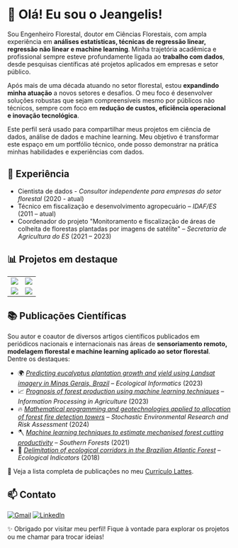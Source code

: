# 👋 Olá! Eu sou o Jeangelis!

Sou Engenheiro Florestal, doutor em Ciências Florestais, com ampla experiência em **análises estatísticas, técnicas de regressão linear, regressão não linear e machine learning**. Minha trajetória acadêmica e profissional sempre esteve profundamente ligada ao **trabalho com dados**, desde pesquisas científicas até projetos aplicados em empresas e setor público.

Após mais de uma década atuando no setor florestal, estou **expandindo minha atuação** a novos setores e desafios. O meu foco é desenvolver soluções robustas que sejam compreensíveis mesmo por públicos não técnicos, sempre com foco em **redução de custos, eficiência operacional e inovação tecnológica**.

Este perfil será usado para compartilhar meus projetos em ciência de dados, análise de dados e machine learning. Meu objetivo é transformar este espaço em um portfólio técnico, onde posso demonstrar na prática minhas habilidades e experiências com dados.

## 💼 Experiência

- Cientista de dados - *Consultor independente para empresas do setor florestal* (2020 - atual)
- Técnico em fiscalização e desenvolvimento agropecuário – *IDAF/ES* (2011 – atual)
- Coordenador do projeto "Monitoramento e fiscalização de áreas de colheita de florestas plantadas por imagens de satélite" – *Secretaria de Agricultura do ES* (2021 – 2023)

## 📊 Projetos em destaque

<div align='center'>
<table>
  <tr>
    <td>
      <a href="https://github.com/Jeangelis/Enhanced_forest_inventory">
        <img src="https://github-readme-stats.vercel.app/api/pin/?username=jeangelis&repo=Enhanced_forest_inventory&theme=dark" />
      </a>
    </td>
    <td>
      <a href="https://github.com/Jeangelis/FraudSpotter">
        <img src="https://github-readme-stats.vercel.app/api/pin/?username=jeangelis&repo=FraudSpotter&theme=dark" />
      </a>
    </td>
  </tr>
  <tr>
    <td>
      <a href="https://github.com/Jeangelis/Sales_forecasting">
        <img src="https://github-readme-stats.vercel.app/api/pin/?username=jeangelis&repo=Sales_forecasting&theme=dark" />
      </a>
    </td>
    <td>
      <a href="https://github.com/Jeangelis/eda-ecommerce">
        <img src="https://github-readme-stats.vercel.app/api/pin/?username=jeangelis&repo=eda-ecommerce&theme=dark" />
      </a>
    </td>
  </tr>
</table>
</div>


## 📚 Publicações Científicas

Sou autor e coautor de diversos artigos científicos publicados em periódicos nacionais e internacionais nas áreas de **sensoriamento remoto, modelagem florestal e machine learning aplicado ao setor florestal**. Dentre os destaques:

- 🌍 *[Predicting eucalyptus plantation growth and yield using Landsat imagery in Minas Gerais, Brazil](https://www.sciencedirect.com/science/article/abs/pii/S1574954123001498)* – *Ecological Informatics* (2023)  
- 📈 *[Prognosis of forest production using machine learning techniques](https://www.sciencedirect.com/science/article/pii/S2214317321000780)* – *Information Processing in Agriculture* (2023)  
- 🔥 *[Mathematical programming and geotechnologies applied to allocation of forest fire detection towers](https://link.springer.com/article/10.1007/s00477-024-02831-y)* – *Stochastic Environmental Research and Risk Assessment* (2024)  
- 🪓 *[Machine learning techniques to estimate mechanised forest cutting productivity](https://www.tandfonline.com/doi/abs/10.2989/20702620.2021.1994342)* – *Southern Forests* (2021)  
- 🌲 *[Delimitation of ecological corridors in the Brazilian Atlantic Forest](https://www.sciencedirect.com/science/article/abs/pii/S1470160X18300128)* – *Ecological Indicators* (2018)  

🔗 Veja a lista completa de publicações no meu [Currículo Lattes](http://lattes.cnpq.br/8339532503141256).


## 📫 Contato

[![Gmail](https://img.shields.io/badge/Gmail-D14836?style=for-the-badge&logo=gmail&logoColor=white)](mailto:jeangelis@gmail.com)
[![LinkedIn](https://img.shields.io/badge/LinkedIn-0077B5?style=for-the-badge&logo=linkedin&logoColor=white)](https://www.linkedin.com/in/jeangelis/)


✨ Obrigado por visitar meu perfil! Fique à vontade para explorar os projetos ou me chamar para trocar ideias!


